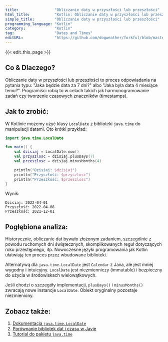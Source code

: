 ```yaml
---
title:                "Obliczanie daty w przyszłości lub przeszłości"
html_title:           "Kotlin: Obliczanie daty w przyszłości lub przeszłości"
simple_title:         "Obliczanie daty w przyszłości lub przeszłości"
programming_language: "Kotlin"
category:             "Kotlin"
tag:                  "Dates and Times"
editURL:              "https://github.com/dogweather/forkful/blob/master/content/pl/kotlin/calculating-a-date-in-the-future-or-past.md"
---
```


{{< edit_this_page >}}

## Co & Dlaczego?

Obliczanie daty w przyszłości lub przeszłości to proces odpowiadania na pytania typu: "Jaka będzie data za 7 dni?" albo "Jaka była data 4 miesiące temu?". Programiści robią to w celach takich jak harmonogramowanie zadań czy tworzenie czasowych znaczników (timestamps).

## Jak to zrobić:

W Kotlinie możemy użyć klasy `LocalDate` z biblioteki `java.time` do manipulacji datami. Oto krótki przykład:

```Kotlin
import java.time.LocalDate

fun main() {
    val dzisiaj = LocalDate.now()
    val przyszlosc = dzisiaj.plusDays(7)
    val przeszlosc = dzisiaj.minusMonths(4)

    println("Dzisiaj: $dzisiaj")
    println("Przyszłość: $przyszlosc")
    println("Przeszłość: $przeszlosc")
}
```

Wynik:

```
Dzisiaj: 2022-04-01
Przyszłość: 2022-04-08
Przeszłość: 2021-12-01
```

## Pogłębiona analiza:

Historycznie, obliczanie dat bywało złożonym zadaniem, szczególnie z powodu ruchomych dni świątecznych, skomplikowanych reguł dotyczących roku przestępnego, itp. Nowoczesne języki programowania jak Kotlin ułatwiają ten proces przez wbudowane biblioteki.

Alternatywą dla `java.time.LocalDate` jest `Calendar` z Java, ale jest mniej wygodny i intuicyjny. `LocalDate` jest niezmienniczy (immutable) i bezpieczny do użycia w środowiskach wielowątkowych.

Jeśli chodzi o szczegóły implementacji, `plusDays()` i `minusMonths()` zwracają nowe instancje `LocalDate`. Obiekt oryginalny pozostaje niezmieniony.

## Zobacz także:

1. [Dokumentacja `java.time.LocalDate`](https://docs.oracle.com/javase/8/docs/api/java/time/LocalDate.html)
2. [Porównanie bibliotek dat i czasu w Javie](https://www.baeldung.com/java-8-date-time-intro)
3. [Tutorial do pakietu `java.time`](https://www.oracle.com/technical-resources/articles/java/jf14-date-time.html)